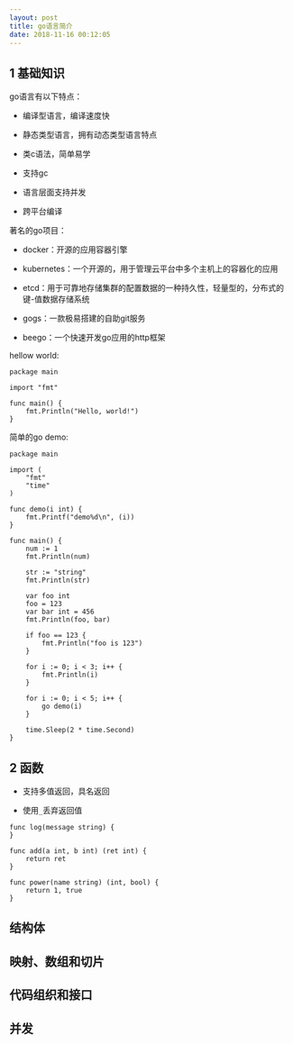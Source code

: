 ```yaml
---
layout: post
title: go语言简介
date: 2018-11-16 00:12:05
---
```


## 1 基础知识

go语言有以下特点：

- 编译型语言，编译速度快

- 静态类型语言，拥有动态类型语言特点

- 类c语法，简单易学

- 支持gc

- 语言层面支持并发

- 跨平台编译

著名的go项目：

- docker：开源的应用容器引擎

- kubernetes：一个开源的，用于管理云平台中多个主机上的容器化的应用

- etcd：用于可靠地存储集群的配置数据的一种持久性，轻量型的，分布式的键-值数据存储系统

- gogs：一款极易搭建的自助git服务

- beego：一个快速开发go应用的http框架

hellow world:

```golang
package main

import "fmt"

func main() {
    fmt.Println("Hello, world!")
}
```

简单的go demo:

```golang
package main

import (
    "fmt"
    "time"
)

func demo(i int) {
    fmt.Printf("demo%d\n", (i))
}

func main() {
    num := 1
    fmt.Println(num)

    str := "string"
    fmt.Println(str)

    var foo int
    foo = 123
    var bar int = 456
    fmt.Println(foo, bar)

    if foo == 123 {
        fmt.Println("foo is 123")
    }

    for i := 0; i < 3; i++ {
        fmt.Println(i)
    }

    for i := 0; i < 5; i++ {
        go demo(i)
    }

    time.Sleep(2 * time.Second)
}
```

## 2 函数

- 支持多值返回，具名返回

- 使用`_`丢弃返回值

```
func log(message string) {
}

func add(a int, b int) (ret int) {
    return ret
}

func power(name string) (int, bool) {
    return 1, true
}
```

##  结构体

##  映射、数组和切片

##  代码组织和接口

##  并发
